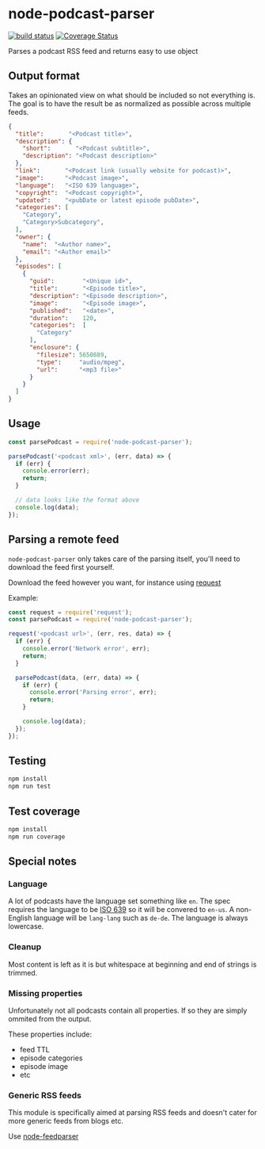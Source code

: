 # node-podcast-parser

[![build status](https://travis-ci.org/akupila/node-podcast-parser.svg?branch=master)](https://travis-ci.org/akupila/node-podcast-parser)
[![Coverage Status](https://coveralls.io/repos/github/akupila/node-podcast-parser/badge.svg?branch=master)](https://coveralls.io/github/akupila/node-podcast-parser?branch=master)

Parses a podcast RSS feed and returns easy to use object

## Output format

Takes an opinionated view on what should be included so not everything is. The goal is to have the result be as normalized as possible across multiple feeds.

```json
{
  "title":       "<Podcast title>",
  "description": {
    "short":       "<Podcast subtitle>",
    "description": "<Podcast description>"
  },
  "link":       "<Podcast link (usually website for podcast)>",
  "image":      "<Podcast image>",
  "language":   "<ISO 639 language>",
  "copyright":  "<Podcast copyright>",
  "updated":    "<pubDate or latest episode pubDate>",
  "categories": [
    "Category",
    "Category>Subcategory",
  ],
  "owner": {
    "name":  "<Author name>",
    "email": "<Author email>"
  },
  "episodes": [
    {
      "guid":        "<Unique id>",
      "title":       "<Episode title>",
      "description": "<Episode description>",
      "image":       "<Episode image>",
      "published":   "<date>",
      "duration":    120,
      "categories":  [
        "Category"
      ],
      "enclosure": {
        "filesize": 5650889,
        "type":     "audio/mpeg",
        "url":      "<mp3 file>"
      }
    }
  ]
}
```

## Usage

```js
const parsePodcast = require('node-podcast-parser');

parsePodcast('<podcast xml>', (err, data) => {
  if (err) {
    console.error(err);
    return;
  }

  // data looks like the format above
  console.log(data);
});
```

## Parsing a remote feed

`node-podcast-parser` only takes care of the parsing itself, you'll need to download the feed first yourself.

Download the feed however you want, for instance using [request](https://github.com/request/request)

Example:

```js
const request = require('request');
const parsePodcast = require('node-podcast-parser');

request('<podcast url>', (err, res, data) => {
  if (err) {
    console.error('Network error', err);
    return;
  }

  parsePodcast(data, (err, data) => {
    if (err) {
      console.error('Parsing error', err);
      return;
    }

    console.log(data);
  });
});
```

## Testing

```js
npm install
npm run test
```

## Test coverage

```js
npm install
npm run coverage
```

## Special notes

### Language

A lot of podcasts have the language set something like `en`. 
The spec requires the language to be [ISO 639](www.loc.gov/standards/iso639-2/php/code_list.php) so it will be convered to `en-us`.
A non-English language will be `lang-lang` such as `de-de`.
The language is always lowercase.

### Cleanup

Most content is left as it is but whitespace at beginning and end of strings is trimmed.

### Missing properties

Unfortunately not all podcasts contain all properties. If so they are simply ommited from the output.

These properties include:

- feed TTL
- episode categories
- episode image
- etc

### Generic RSS feeds

This module is specifically aimed at parsing RSS feeds and doesn't cater for more generic feeds from blogs etc.

Use [node-feedparser](https://github.com/danmactough/node-feedparser)

